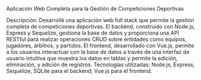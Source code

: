 Aplicación Web Completa para la Gestión de Competiciones Deportivas

Descripción: Desarrollé una aplicación web full stack que permite la gestión completa de competiciones deportivas. El backend, construido con Node.js, Express y Sequelize, gestiona la base de datos y proporciona una API RESTful para realizar operaciones CRUD sobre entidades como equipos, jugadores, árbitros, y partidos. El frontend, desarrollado con Vue.js, permite a los usuarios interactuar con la base de datos a través de una interfaz de usuario intuitiva que muestra los datos en tablas y permite la edición, eliminación, y adición de registros.
Tecnologías utilizadas: Node.js, Express, Sequelize, SQLite para el backend; Vue.js para el frontend.
